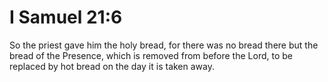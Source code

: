 # I Samuel 21:6

So the priest gave him the holy bread, for there was no bread there but the bread of the Presence, which is removed from before the Lord, to be replaced by hot bread on the day it is taken away.
